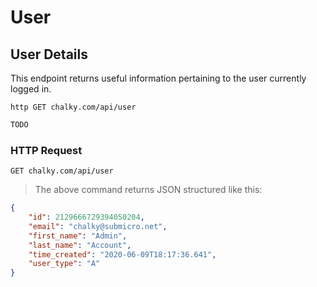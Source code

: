 # User

## User Details
This endpoint returns useful information pertaining to the user currently logged in.
 
```shell
http GET chalky.com/api/user
```

```javascript
TODO
```

### HTTP Request

`GET chalky.com/api/user`

> The above command returns JSON structured like this:

```json
{
    "id": 2129666729394050204,
    "email": "chalky@submicro.net",
    "first_name": "Admin",
    "last_name": "Account",
    "time_created": "2020-06-09T18:17:36.641",
    "user_type": "A"
}
```


